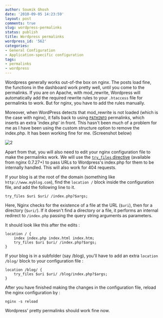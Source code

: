 ```yaml
---
author: Soumik Ghosh
date: '2010-09-05 14:23:59'
layout: post
comments: true
slug: wordpress-permalinks
status: publish
title: Wordpress permalinks
wordpress_id: '562'
categories:
- General Configuration
- Application-specific configuration
tags:
- permalinks
- wordpress
---
```


Wordpress generally works out-of-the box on nginx. The
posts load fine, the functions in the dashboard work pretty well, until you
come to the permalinks. If you are on Apache, with mod_rewrite, Wordpress will
automatically add the required rewrite rules to your `.htaccess` file for
permalinks to work. But for nginx, you have to add the rules manually.

Moreover, when WordPress detects that mod_rewrite is not loaded (which is the
case with nginx), it falls back to using [`PATHINFO`][1] permalinks, which
inserts an extra 'index.php' in front. This hasn't been much of a problem for
me as I have been using the custom structure option to remove the index.php.
It has been working fine for me. (Screenshot below)

![2]

Apart from that, you will also need to edit your nginx configuration file to
make the permalinks work. We will use the [`try_files` directive][3]
(available from nginx 0.7.27+) to pass URLs to Wordpress's index.php for them
to be internally handled. This will also work for 404 requests.

If your blog is at the root of the domain (something like `http://www.myblog.com`), find the `location /` block inside the configuration file, and add the following line to it.

	try_files $uri $uri/ /index.php?$args;

Here, Nginx checks for the existence of a file at the URL (`$uri`), then for a directory (`$uri/`). If it doesn't find a directory or a file, it performs an internal redirect to `/index.php` passing the query string arguments as parameters.
  
It should look like this after the edits :

	location / {
		index index.php index.html index.htm;
		try_files $uri $uri/ /index.php?$args;
	}

If your blog is in a subfolder (say /blog), you'll have to add an extra `location /blog/` block to your configuration file :

	location /blog/ {
		try_files $uri $uri/ /blog/index.php?$args;
	}

After you have finished making the changes in the configuration file, reload
the nginx configuration by :

	nginx -s reload

Wordpress' pretty permalinks should work fine now.


   [1]: http://codex.wordpress.org/Using_Permalinks#PATHINFO:_.22Almost_Pretty.22
   [2]: http://nginxlibrary.com/images/post-images/2010/nginx_wordpress_permalinks.jpg (nginx wordpress permalinks)
   [3]: http://wiki.nginx.org/NginxHttpCoreModule#try_files


